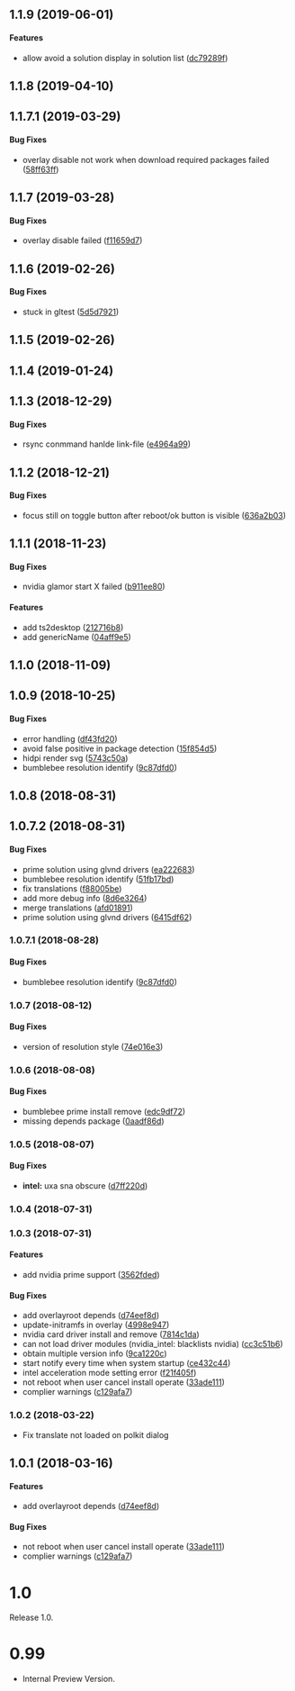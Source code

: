 <a name="1.1.9"></a>
## 1.1.9 (2019-06-01)


#### Features

*   allow avoid a solution display in solution list ([dc79289f](https://github.com/linuxdeepin/deepin-graphics-driver-manager/commit/dc79289fe87472c81ef0902b50f326b18b50b5b4))



<a name="1.1.8"></a>
## 1.1.8 (2019-04-10)




<a name="1.1.7.1"></a>
## 1.1.7.1 (2019-03-29)


#### Bug Fixes

*   overlay disable not work when download required packages failed ([58ff63ff](58ff63ff))



<a name="1.1.7"></a>
## 1.1.7 (2019-03-28)


#### Bug Fixes

*   overlay disable failed ([f11659d7](f11659d7))



<a name="1.1.6"></a>
## 1.1.6 (2019-02-26)


#### Bug Fixes

*   stuck in gltest ([5d5d7921](5d5d7921))



<a name="1.1.5"></a>
## 1.1.5 (2019-02-26)




<a name="1.1.4"></a>
## 1.1.4 (2019-01-24)




<a name="1.1.3"></a>
## 1.1.3 (2018-12-29)


#### Bug Fixes

*   rsync conmmand hanlde link-file ([e4964a99](e4964a99))



<a name="1.1.2"></a>
## 1.1.2 (2018-12-21)


#### Bug Fixes

*   focus still on toggle button after reboot/ok button is visible ([636a2b03](636a2b03))



<a name="1.1.1"></a>
## 1.1.1 (2018-11-23)


#### Bug Fixes

*   nvidia glamor start X failed ([b911ee80](b911ee80))

#### Features

*   add ts2desktop ([212716b8](212716b8))
*   add genericName ([04aff9e5](04aff9e5))



<a name="1.1.0"></a>
## 1.1.0 (2018-11-09)




<a name="1.0.9"></a>
## 1.0.9 (2018-10-25)


#### Bug Fixes

*   error handling ([df43fd20](df43fd20))
*   avoid false positive in package detection ([15f854d5](15f854d5))
*   hidpi render svg ([5743c50a](5743c50a))
*   bumblebee resolution identify ([9c87dfd0](9c87dfd0))



<a name="1.0.8"></a>
## 1.0.8 (2018-08-31)


<a name="1.0.7.2"></a>
## 1.0.7.2 (2018-08-31)


#### Bug Fixes

*   prime solution using glvnd drivers ([ea222683](ea222683))
*   bumblebee resolution identify ([51fb17bd](51fb17bd))
*   fix translations ([f88005be](f88005be))
*   add more debug info ([8d6e3264](8d6e3264))
*   merge translations ([afd01891](afd01891))
*   prime solution using glvnd drivers ([6415df62](6415df62))



<a name="1.0.7.1"></a>
### 1.0.7.1 (2018-08-28)


#### Bug Fixes

*   bumblebee resolution identify ([9c87dfd0](9c87dfd0))



<a name="1.0.7"></a>
### 1.0.7 (2018-08-12)


#### Bug Fixes

*   version of resolution style ([74e016e3](74e016e3))



<a name="1.0.6"></a>
### 1.0.6 (2018-08-08)


#### Bug Fixes

*   bumblebee prime install remove ([edc9df72](edc9df72))
*   missing depends package ([0aadf86d](0aadf86d))



<a name="1.0.5"></a>
### 1.0.5 (2018-08-07)


#### Bug Fixes

* **intel:**  uxa sna obscure ([d7ff220d](d7ff220d))



<a name="1.0.4"></a>
### 1.0.4 (2018-07-31)




<a name="1.0.3"></a>
### 1.0.3 (2018-07-31)


#### Features

*   add nvidia prime support ([3562fded](3562fded))

#### Bug Fixes

*   add overlayroot depends ([d74eef8d](d74eef8d))
*   update-initramfs in overlay ([4998e947](4998e947))
*   nvidia card driver install and remove ([7814c1da](7814c1da))
*   can not load driver modules (nvidia_intel: blacklists nvidia) ([cc3c51b6](cc3c51b6))
*   obtain multiple version info ([9ca1220c](9ca1220c))
*   start notify every time when system startup ([ce432c44](ce432c44))
*   intel acceleration mode setting error ([f21f405f](f21f405f))
*   not reboot when user cancel install operate ([33ade111](33ade111))
*   complier warnings ([c129afa7](c129afa7))


<a name="1.0.2"></a>
### 1.0.2 (2018-03-22)

*   Fix translate not loaded on polkit dialog


<a name="1.0.1"></a>
## 1.0.1 (2018-03-16)


#### Features

*   add overlayroot depends ([d74eef8d](d74eef8d))

#### Bug Fixes

*   not reboot when user cancel install operate ([33ade111](33ade111))
*   complier warnings ([c129afa7](c129afa7))



# 1.0
  Release 1.0.

# 0.99
- Internal Preview Version.
